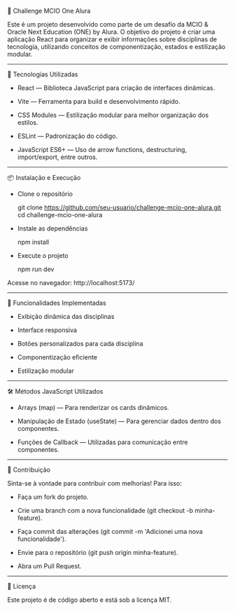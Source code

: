 📌 Challenge MCIO One Alura

Este é um projeto desenvolvido como parte de um desafio da MCIO & Oracle Next Education (ONE) by Alura. O objetivo do projeto é criar uma aplicação React para organizar e exibir informações sobre disciplinas de tecnologia, utilizando conceitos de componentização, estados e estilização modular.
__________________________________________________________________________________________________________________________________________________________

🚀 Tecnologias Utilizadas

- React — Biblioteca JavaScript para criação de interfaces dinâmicas.

- Vite — Ferramenta para build e desenvolvimento rápido.

- CSS Modules — Estilização modular para melhor organização dos estilos.

- ESLint — Padronização do código.

- JavaScript ES6+ — Uso de arrow functions, destructuring, import/export, entre outros.
__________________________________________________________________________________________________________________________________________________________

📦 Instalação e Execução

- Clone o repositório

  git clone https://github.com/seu-usuario/challenge-mcio-one-alura.git
  cd challenge-mcio-one-alura

- Instale as dependências

  npm install

- Execute o projeto

  npm run dev

Acesse no navegador: http://localhost:5173/
__________________________________________________________________________________________________________________________________________________________

📌 Funcionalidades Implementadas

- Exibição dinâmica das disciplinas

- Interface responsiva

- Botões personalizados para cada disciplina

- Componentização eficiente

- Estilização modular
__________________________________________________________________________________________________________________________________________________________

🛠 Métodos JavaScript Utilizados

- Arrays (map) — Para renderizar os cards dinâmicos.

- Manipulação de Estado (useState) — Para gerenciar dados dentro dos componentes.

- Funções de Callback — Utilizadas para comunicação entre componentes.
__________________________________________________________________________________________________________________________________________________________

🤝 Contribuição

Sinta-se à vontade para contribuir com melhorias! Para isso:

- Faça um fork do projeto.

- Crie uma branch com a nova funcionalidade (git checkout -b minha-feature).

- Faça commit das alterações (git commit -m 'Adicionei uma nova funcionalidade').

- Envie para o repositório (git push origin minha-feature).

- Abra um Pull Request.

__________________________________________________________________________________________________________________________________________________________

📜 Licença

Este projeto é de código aberto e está sob a licença MIT.

